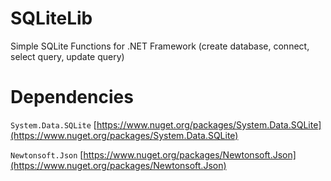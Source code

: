 # SQLiteLib
Simple SQLite Functions for .NET Framework (create database, connect, select query, update query)

# Dependencies
`System.Data.SQLite` [https://www.nuget.org/packages/System.Data.SQLite](https://www.nuget.org/packages/System.Data.SQLite)

`Newtonsoft.Json` [https://www.nuget.org/packages/Newtonsoft.Json](https://www.nuget.org/packages/Newtonsoft.Json)

